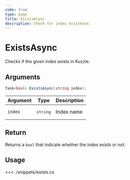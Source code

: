 ```yaml
---
code: true
type: page
title: ExistsAsync
description: Check for index existence.
---
```


# ExistsAsync

Checks if the given index exists in Kuzzle.

## Arguments

```cs
Task<bool> ExistsAsync(string index);
```

| Argument | Type              | Description |
|----------|-------------------|-------------|
| `index`  | <pre>string</pre> | Index name  |

## Return

Returns a `bool` that indicate whether the index exists or not.

## Usage

<<< ./snippets/exists.cs

